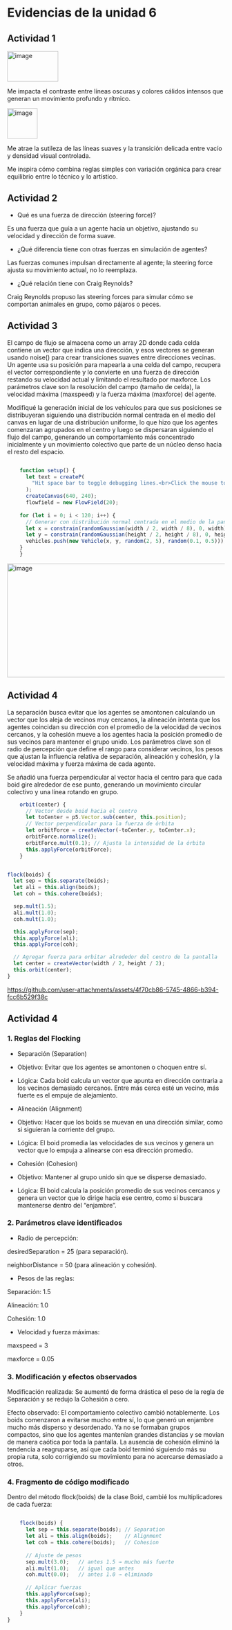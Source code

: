 # Evidencias de la unidad 6


## Actividad 1

<img width="118" height="70" alt="image" src="https://github.com/user-attachments/assets/1a970cad-db56-45a7-9f9f-468a63babb7c" />

Me impacta el contraste entre líneas oscuras y colores cálidos intensos que generan un movimiento profundo y rítmico.

<img width="70" height="70" alt="image" src="https://github.com/user-attachments/assets/c6e622a3-7b5e-462a-9aac-5e7076993b25" />

Me atrae la sutileza de las líneas suaves y la transición delicada entre vacío y densidad visual controlada.

Me inspira cómo combina reglas simples con variación orgánica para crear equilibrio entre lo técnico y lo artístico.

## Actividad 2 

- Qué es una fuerza de dirección (steering force)?

Es una fuerza que guía a un agente hacia un objetivo, ajustando su velocidad y dirección de forma suave.

- ¿Qué diferencia tiene con otras fuerzas en simulación de agentes?

Las fuerzas comunes impulsan directamente al agente; la steering force ajusta su movimiento actual, no lo reemplaza.

- ¿Qué relación tiene con Craig Reynolds?

Craig Reynolds propuso las steering forces para simular cómo se comportan animales en grupo, como pájaros o peces.

## Actividad 3

El campo de flujo se almacena como un array 2D donde cada celda contiene un vector que indica una dirección, y esos vectores se generan usando noise() para crear transiciones suaves entre direcciones vecinas. Un agente usa su posición para mapearla a una celda del campo, recupera el vector correspondiente y lo convierte en una fuerza de dirección restando su velocidad actual y limitando el resultado por maxforce. Los parámetros clave son la resolución del campo (tamaño de celda), la velocidad máxima (maxspeed) y la fuerza máxima (maxforce) del agente.

Modifiqué la generación inicial de los vehículos para que sus posiciones se distribuyeran siguiendo una distribución normal centrada en el medio del canvas en lugar de una distribución uniforme, lo que hizo que los agentes comenzaran agrupados en el centro y luego se dispersaran siguiendo el flujo del campo, generando un comportamiento más concentrado inicialmente y un movimiento colectivo que parte de un núcleo denso hacia el resto del espacio.

```js 

    function setup() {
      let text = createP(
        "Hit space bar to toggle debugging lines.<br>Click the mouse to generate a new flow field."
      );
      createCanvas(640, 240);
      flowfield = new FlowField(20);
  
    for (let i = 0; i < 120; i++) {
      // Generar con distribución normal centrada en el medio de la pantalla
      let x = constrain(randomGaussian(width / 2, width / 8), 0, width);
      let y = constrain(randomGaussian(height / 2, height / 8), 0, height);
      vehicles.push(new Vehicle(x, y, random(2, 5), random(0.1, 0.5)));
    }
    }
```

<img width="692" height="263" alt="image" src="https://github.com/user-attachments/assets/11de2cc9-4585-4f75-afd4-ee16be14afae" />

## Actividad 4

La separación busca evitar que los agentes se amontonen calculando un vector que los aleja de vecinos muy cercanos, la alineación intenta que los agentes coincidan su dirección con el promedio de la velocidad de vecinos cercanos, y la cohesión mueve a los agentes hacia la posición promedio de sus vecinos para mantener el grupo unido. Los parámetros clave son el radio de percepción que define el rango para considerar vecinos, los pesos que ajustan la influencia relativa de separación, alineación y cohesión, y la velocidad máxima y fuerza máxima de cada agente.

Se añadió una fuerza perpendicular al vector hacia el centro para que cada boid gire alrededor de ese punto, generando un movimiento circular colectivo y una línea rotando en grupo.

``` js
    orbit(center) {
      // Vector desde boid hacia el centro
      let toCenter = p5.Vector.sub(center, this.position);
      // Vector perpendicular para la fuerza de órbita
      let orbitForce = createVector(-toCenter.y, toCenter.x);
      orbitForce.normalize();
      orbitForce.mult(0.1); // Ajusta la intensidad de la órbita
      this.applyForce(orbitForce);
    }

```

``` js

flock(boids) {
  let sep = this.separate(boids);
  let ali = this.align(boids);
  let coh = this.cohere(boids);

  sep.mult(1.5);
  ali.mult(1.0);
  coh.mult(1.0);

  this.applyForce(sep);
  this.applyForce(ali);
  this.applyForce(coh);

  // Agregar fuerza para orbitar alrededor del centro de la pantalla
  let center = createVector(width / 2, height / 2);
  this.orbit(center);
}


```
https://github.com/user-attachments/assets/4f70cb86-5745-4866-b394-fcc6b529f38c


## Actividad 4

### 1. Reglas del Flocking

- Separación (Separation)

- Objetivo: Evitar que los agentes se amontonen o choquen entre sí.

- Lógica: Cada boid calcula un vector que apunta en dirección contraria a los vecinos demasiado cercanos. Entre más cerca esté un vecino, más fuerte es el empuje de alejamiento.

- Alineación (Alignment)

- Objetivo: Hacer que los boids se muevan en una dirección similar, como si siguieran la corriente del grupo.

- Lógica: El boid promedia las velocidades de sus vecinos y genera un vector que lo empuja a alinearse con esa dirección promedio.

- Cohesión (Cohesion)

- Objetivo: Mantener al grupo unido sin que se disperse demasiado.

- Lógica: El boid calcula la posición promedio de sus vecinos cercanos y genera un vector que lo dirige hacia ese centro, como si buscara mantenerse dentro del “enjambre”.

### 2. Parámetros clave identificados

- Radio de percepción:

desiredSeparation = 25 (para separación).

neighborDistance = 50 (para alineación y cohesión).

- Pesos de las reglas:

Separación: 1.5

Alineación: 1.0

Cohesión: 1.0

- Velocidad y fuerza máximas:

maxspeed = 3

maxforce = 0.05

### 3. Modificación y efectos observados

Modificación realizada: Se aumentó de forma drástica el peso de la regla de Separación y se redujo la Cohesión a cero.

Efecto observado:
El comportamiento colectivo cambió notablemente. Los boids comenzaron a evitarse mucho entre sí, lo que generó un enjambre mucho más disperso y desordenado. Ya no se formaban grupos compactos, sino que los agentes mantenían grandes distancias y se movían de manera caótica por toda la pantalla.
La ausencia de cohesión eliminó la tendencia a reagruparse, así que cada boid terminó siguiendo más su propia ruta, solo corrigiendo su movimiento para no acercarse demasiado a otros.

### 4. Fragmento de código modificado

Dentro del método flock(boids) de la clase Boid, cambié los multiplicadores de cada fuerza:

``` js

    flock(boids) {
      let sep = this.separate(boids); // Separation
      let ali = this.align(boids);    // Alignment
      let coh = this.cohere(boids);   // Cohesion
    
      // Ajuste de pesos
      sep.mult(3.0);   // antes 1.5 → mucho más fuerte
      ali.mult(1.0);   // igual que antes
      coh.mult(0.0);   // antes 1.0 → eliminado
    
      // Aplicar fuerzas
      this.applyForce(sep);
      this.applyForce(ali);
      this.applyForce(coh);
    }
}

```











